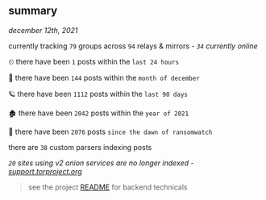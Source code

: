 
## summary
_december 12th, 2021_

currently tracking `79` groups across `94` relays & mirrors - _`34` currently online_

⏲ there have been `1` posts within the `last 24 hours`

🦈 there have been `144` posts within the `month of december`

🪐 there have been `1112` posts within the `last 90 days`

🏚 there have been `2042` posts within the `year of 2021`

🦕 there have been `2076` posts `since the dawn of ransomwatch`

there are `38` custom parsers indexing posts

_`20` sites using v2 onion services are no longer indexed - [support.torproject.org](https://support.torproject.org/onionservices/v2-deprecation/)_

> see the project [README](https://github.com/thetanz/ransomwatch#ransomwatch--) for backend technicals
